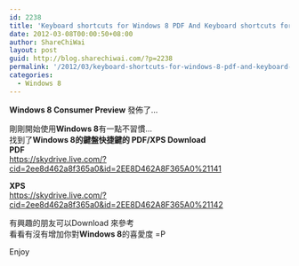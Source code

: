 ```yaml
---
id: 2238
title: 'Keyboard shortcuts for Windows 8 PDF And Keyboard shortcuts for Windows 8 XPS Download &#8211; Windows 8鍵盤快捷鍵 Download'
date: 2012-03-08T00:00:50+08:00
author: ShareChiWai
layout: post
guid: http://blog.sharechiwai.com/?p=2238
permalink: '/2012/03/keyboard-shortcuts-for-windows-8-pdf-and-keyboard-shortcuts-for-windows-8-xps-download-windows-8%e9%8d%b5%e7%9b%a4%e5%bf%ab%e6%8d%b7%e9%8d%b5-download/'
categories:
  - Windows 8
---
```

**Windows 8 Consumer Preview** 發佈了&#8230;

剛剛開始使用**Windows 8**有一點不習慣&#8230;  
找到了**Windows 8的鍵盤快捷鍵的 PDF/XPS Download**  
**PDF**  
 <a title="Windows 8的鍵盤快捷鍵的 PDF Download" href="https://skydrive.live.com/?cid=2ee8d462a8f365a0&id=2EE8D462A8F365A0%21141" target="_blank">https://skydrive.live.com/?cid=2ee8d462a8f365a0&id=2EE8D462A8F365A0%21141</a>

**XPS**  
 <a title="Windows 8的鍵盤快捷鍵的 XPS Download" href="https://skydrive.live.com/?cid=2ee8d462a8f365a0&id=2EE8D462A8F365A0%21142" target="_blank">https://skydrive.live.com/?cid=2ee8d462a8f365a0&id=2EE8D462A8F365A0%21142</a>

有興趣的朋友可以Download 來參考  
看看有沒有增加你對**Windows 8**的喜愛度 =P

Enjoy